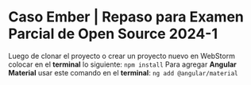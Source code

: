 # Caso Ember | Repaso para Examen Parcial de Open Source 2024-1

Luego de clonar el proyecto o crear un proyecto nuevo en WebStorm colocar en el **terminal** lo siguiente: `npm install`
Para agregar **Angular Material** usar este comando en el **terminal**: `ng add @angular/material`
